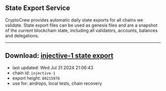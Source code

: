 ## State Export Service
CryptoCrew provides automatic daily state exports for all chains we validate. State export files can be used as genesis files and are a snapshot of the current blockchain state, including all validators, accounts, balances and delegations.

---
**Download: [injective-1 state export](https://dl-eu2.ccvalidators.com/SERVICE/injective/injective-1_export_80215976.json)**
---

- last updated: Wed Jul 31 2024 21:06:43
- chain id: `injective-1`
- export height: `80215976`
- use for: airdrops, local tests, chain recovery

